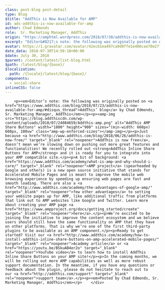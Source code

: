 ```yaml
---
class: post-blog post-detail
type: Blog
$title: "AddThis is Now Available for AMP"
id: ads-addthis-is-now-available-for-amp
author: Chad Edmonds
role:  Sr. Marketing Manager, AddThis
origin: "https://amphtml.wordpress.com/2018/07/30/addthis-is-now-available-for-amp/amp/"
excerpt: "Editor&#8217;s note: the following was originally posted on AddThis&#8217; blog by Chad Edmonds, Sr. Marketing Manager, AddThis Just because AddThis is now free, doesn’t mean we’re slowing down on pushing out more great features and functionalities! We recently rolled out AddThis Inline Share Buttons for AMP and it is ready for you to integrate into your AMP compatible [&#8230;]"
avatar: https://1.gravatar.com/avatar/42ecb1ea497ca9d0ffe1e406cae70e27?s=96&d=identicon&r=G
date_data: 2018-07-30T14:50:10+00:00
$date: July 30, 2018
$parent: /content/latest/list-blog.html
$path: /latest/blog/{base}/
$localization:
  path: /{locale}/latest/blog/{base}/
components:
  - social-share
inlineCSS: false
---
```


<div class="amp-wp-article-content">

		<p><em>Editor’s note: the following was originally posted on <a href="https://www.addthis.com/blog/2018/07/23/addthis-is-now-available-for-amp/#disqus_thread">AddThis’ blog</a> by Chad Edmonds, Sr. Marketing Manager, AddThis</em></p><p><amp-img src="https://blog.addthiscdn.com/wp-content/uploads/2018/07/24084659/Addthis-amp.png" alt="AddThis AMP Share Buttons" width="1800" height="900" sizes="(min-width: 660px) 660px, 100vw" class="amp-wp-enforced-sizes"></amp-img></p><p>Just because <a href="http://www.addthis.com/blog/2018/06/26/addthis-is-now-free/" target="_blank" rel="noopener">AddThis is now free</a>, doesn’t mean we’re slowing down on pushing out more great features and functionalities! We recently rolled out <strong>AddThis Inline Share Buttons for AMP</strong> and it is ready for you to integrate into your AMP compatible site.</p><p>A bit of background: <a href="https://www.addthis.com/academy/what-is-amp-and-why-should-i-care/" target="_blank" rel="noopener">AMP project</a> (spearheaded by Google and others) is a new open source initiative that stands for Accelerated Mobile Pages and is meant to improve the mobile web browsing experience by speeding up ensuring web pages are fast and smooth loading. There are also a <a href="http://www.addthis.com/academy/the-advantages-of-google-amp/" target="_blank" rel="noopener">few other advantages</a> to setting your website pages up for AMP, like additional traffic from platforms that link out to AMP websites like Google and Twitter. Learn more about creating your AMP page <a href="https://www.ampproject.org/docs/getting_started/create" target="_blank" rel="noopener">here</a>.</p><p>We’re excited to be joining the initiative to improve the content ecosystem and we believe users should still have the same functionality on AMP that they have on other platforms. That is why we’re one of the first third-party plugins to be available as an AMP component.</p><p>Ready to get started? Visit our <a href="http://www.addthis.com/academy/how-to-install-addthis-inline-share-buttons-on-amp-accelerated-mobile-pages/" target="_blank" rel="noopener">Academy article</a> or <a href="https://youtu.be/BSkuAB4er2o" target="_blank" rel="noopener">YouTube video</a> to learn how to install AddThis Inline Share Buttons on your AMP site!</p><p>In the coming months, we will be rolling out more AMP capabilities as well as more robust support documentation. In the meantime, if you have any questions or feedback about the plugin, please do not hesitate to reach out to our <a href="http://addthis.com/support" target="_blank" rel="noopener">support team</a>.</p><p><em>Posted by Chad Edmonds, Sr. Marketing Manager, AddThis</em></p>	</div>

	

</div>

